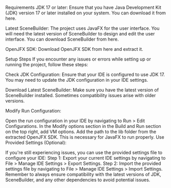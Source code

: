 Requirements
JDK 17 or later: Ensure that you have Java Development Kit (JDK) version 17 or later installed on your system. You can download it from here.

Latest SceneBuilder: The project uses JavaFX for the user interface. You will need the latest version of SceneBuilder to design and edit the user interface. You can download SceneBuilder from here.

OpenJFX SDK: Download OpenJFX SDK from here and extract it.

Setup Steps
If you encounter any issues or errors while setting up or running the project, follow these steps:

Check JDK Configuration: Ensure that your IDE is configured to use JDK 17. You may need to update the JDK configuration in your IDE settings.

Download Latest SceneBuilder: Make sure you have the latest version of SceneBuilder installed. Sometimes compatibility issues arise with older versions.

Modify Run Configuration:

Open the run configuration in your IDE by navigating to Run > Edit Configurations.
In the Modify options section in the Build and Run section on the top right, add VM options.
Add the path to the lib folder from the extracted OpenJFX SDK. This is necessary for JavaFX to run properly.
Use Provided Settings (Optional):

If you're still experiencing issues, you can use the provided settings file to configure your IDE:
Step 1: Export your current IDE settings by navigating to File > Manage IDE Settings > Export Settings.
Step 2: Import the provided settings file by navigating to File > Manage IDE Settings > Import Settings.
Remember to always ensure compatibility with the latest versions of JDK, SceneBuilder, and any other dependencies to avoid potential issues.
